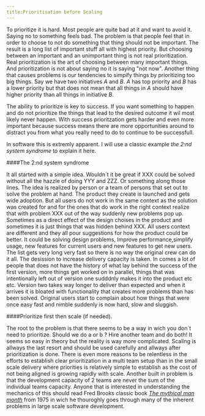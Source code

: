 ```yaml
---
title:Prioritisation before Scaling
---
```


To prioritize it is hard. Most people are quite bad at it and want to avoid it. Saying no to something feels bad. The problem is that people feel that in order to choose to not do something that thing should not be important. The result is a long list of important stuff all with highest priority. But choosing between an important and an unimportant thing is not real prioritization. Real prioritization is the art of choosing between many important things. And prioritization is not about saying no it is saying "not now". Another thing that causes problems is our tendencies to simpify things by prioritizing too big things. Say we have two initiatives *A* and *B*. *A* has top priority and *B* has a lower priority but that does not mean that all things in *A* should have higher priority than all things in initiative *B*.

The ability to prioritize is key to success. If you want something to happen and do not prioritize the things that lead to the desired outcome it wil most likely never happen. With success prioritzation gets harder and even more important because success means there are more opportunities around to distract you from what you really need to do to continue to be successfull.

In software this is extremly apparent. I will use a classic example *the 2:nd system syndrome* to explain it here. 

####The 2:nd system syndrome

It all started with a simple idea. Wouldn´t it be great if XXX could be solved without all the hazzle of doing YYY and ZZZ. Or something along those lines.
The idea is realized by person or a team of persons that set out to solve the problem at hand. The product they create is launched and gets wide adoption.
But all users do not work in the same context as the solution was created for and for the ones that do work in the right context realize that with problem XXX
out of the way suddenly new problems pop up. Sometimes as a direct effect of the design choises in the product and sometimes it is just things that was hidden 
behind XXX. All users context are different and they all pour suggestions for how the product could be better. It could be solving design problems, Improve performance,simplify usage, new features for current users and new features to get new users. The list gets very long very fast so there is no way the original crew can do it all. The desission to increase delivery capacity is taken. In comes a lot of people that does not have the history of what lay 
behind the success of the first version, more things get worked on in parallel, things that was intentionally left out of version one sudddnly makes it into 
the product etc etc. Version two takes way longer to deliver than expected and when it arrives it is bloated with functionality that creates more problems than has been solved. Original users start to complain about how things that were once easy fast and nimble suddenly is now hard, slow and sluggish. 

####Prioritize first then scale (if needed).

The root to the problem is that there seems to be a way in wich you don´t need to prioritize. Should we do a or b ? Hire another team and do both! It seems so easy in theory but the reality is way more complicated. Scaling is allways the last resort and should be used carefully and allways after prioritization is done. There is even more reasons to be relentless in the efforts to establish clear prioritization in a multi team setup than in the small scale delivery where priorities is relatively simple to establish as the cost of not being aligned is growing rapidly with scale. Another built in problem is that the development capacity of 2 teams are never the sum of the individual teams capacity. Anyone that is interested in understanding the mechanics of this should read Fred Brooks classic book [*The mythical man month*](https://en.wikipedia.org/wiki/The_Mythical_Man-Month) from 1975 in wich he thouroghly goes through many of the inherent problems in large scale software development.


        